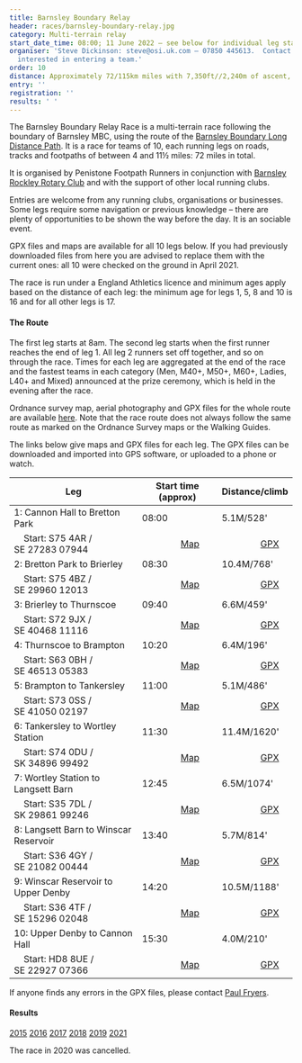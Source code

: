 ```yaml
---
title: Barnsley Boundary Relay
header: races/barnsley-boundary-relay.jpg
category: Multi-terrain relay
start_date_time: 08:00; 11 June 2022 – see below for individual leg start times
organiser: 'Steve Dickinson: steve@osi.uk.com – 07850 445613.  Contact Steve if
  interested in entering a team.'
order: 10
distance: Approximately 72/115km miles with 7,350ft//2,240m of ascent, over 10 legs
entry: ''
registration: ''
results: ' '
---
```


The Barnsley Boundary Relay Race is a multi-terrain race following the boundary of Barnsley MBC, using the route of the [Barnsley Boundary Long Distance Path](http://www.ldwa.org.uk/ldp/members/show_path.php?path_name=Barnsley+Boundary+Walk). It is a race for teams of 10, each running legs on roads, tracks and footpaths of between 4 and 11½ miles: 72 miles in total.

It is organised by Penistone Footpath Runners in conjunction with [Barnsley Rockley Rotary Club](http://barnsleyrockleyrotary.org.uk/) and with the support of other local running clubs.

Entries are welcome from any running clubs, organisations or businesses. Some legs require some navigation or previous knowledge – there are plenty of opportunities to be shown the way before the day. It is an sociable event.

GPX files and maps are available for all 10 legs below. If you had previously downloaded files from here you are advised to replace them with the current ones: all 10 were checked on the ground in April 2021.

The race is run under a England Athletics licence and minimum ages apply based on the distance of each leg: the minimum age for legs 1, 5, 8 and 10 is 16 and for all other legs is 17.

#### The Route

The first leg starts at 8am. The second leg starts when the first runner reaches the end of leg 1. All leg 2 runners set off together, and so on through the race. Times for each leg are aggregated at the end of the race and the fastest teams in each category (Men, M40+, M50+, M60+, Ladies, L40+ and Mixed) announced at the prize ceremony, which is held in the evening after the race.

Ordnance survey map, aerial photography and GPX files for the whole route are available [here](http://www.gps-routes.co.uk/routes/home.nsf/RoutesLinksWalks/barnsley-boundary-walk-walking-route#). Note that the race route does not always follow the same route as marked on the Ordnance Survey maps or the Walking Guides.

The links below give maps and GPX files for each leg. The GPX files can be downloaded and imported into GPS software, or uploaded to a phone or watch.

| Leg                                   | Start time (approx)                                                                      | Distance/climb                                                                         |
| ------------------------------------- | ---------------------------------------------------------------------------------------- | -------------------------------------------------------------------------------------- |
| 1: Cannon Hall to Bretton Park        | 08:00                                                                                    | 5.1M/528'                                                                              |
|     Start: S75 4AR / SE 27283 07944   |                 [Map](https://pfrac.chrishodgson.co.uk/static/images/maps/bb-leg-1.jpg)  |                 [GPX](https://pfrac.chrishodgson.co.uk/static/gpx-files/bb-leg-1.gpx)  |
| 2: Bretton Park to Brierley           | 08:30                                                                                    | 10.4M/768'                                                                             |
|     Start: S75 4BZ / SE 29960 12013   |                 [Map](https://pfrac.chrishodgson.co.uk/static/images/maps/bb-leg-2.jpg)  |                 [GPX](https://pfrac.chrishodgson.co.uk/static/gpx-files/bb-leg-2.gpx)  |
| 3: Brierley to Thurnscoe              | 09:40                                                                                    | 6.6M/459'                                                                              |
|     Start: S72 9JX / SE 40468 11116   |                 [Map](https://pfrac.chrishodgson.co.uk/static/images/maps/bb-leg-3.jpg)  |                 [GPX](https://pfrac.chrishodgson.co.uk/static/gpx-files/bb-leg-3.gpx)  |
| 4: Thurnscoe to Brampton              | 10:20                                                                                    | 6.4M/196'                                                                              |
|     Start: S63 0BH / SE 46513 05383   |                 [Map](https://pfrac.chrishodgson.co.uk/static/images/maps/bb-leg-4.jpg)  |                 [GPX](https://pfrac.chrishodgson.co.uk/static/gpx-files/bb-leg-4.gpx)  |
| 5: Brampton to Tankersley             | 11:00                                                                                    | 5.1M/486'                                                                              |
|     Start: S73 0SS / SE 41050 02197   |                 [Map](https://pfrac.chrishodgson.co.uk/static/images/maps/bb-leg-5.jpg)  |                 [GPX](https://pfrac.chrishodgson.co.uk/static/gpx-files/bb-leg-5.gpx)  |
| 6: Tankersley to Wortley Station      | 11:30                                                                                    | 11.4M/1620'                                                                            |
|     Start: S74 0DU / SK 34896 99492   |                 [Map](https://pfrac.chrishodgson.co.uk/static/images/maps/bb-leg-6.jpg)  |                 [GPX](https://pfrac.chrishodgson.co.uk/static/gpx-files/bb-leg-6.gpx)  |
| 7: Wortley Station to Langsett Barn   | 12:45                                                                                    | 6.5M/1074'                                                                             |
|     Start: S35 7DL / SK 29861 99246   |                 [Map](https://pfrac.chrishodgson.co.uk/static/images/maps/bb-leg-7.jpg)  |                 [GPX](https://pfrac.chrishodgson.co.uk/static/gpx-files/bb-leg-7.gpx)  |
| 8: Langsett Barn to Winscar Reservoir | 13:40                                                                                    | 5.7M/814'                                                                              |
|     Start: S36 4GY / SE 21082 00444   |                 [Map](https://pfrac.chrishodgson.co.uk/static/images/maps/bb-leg-8.jpg)  |                 [GPX](https://pfrac.chrishodgson.co.uk/static/gpx-files/bb-leg-8.gpx)  |
| 9: Winscar Reservoir to Upper Denby   | 14:20                                                                                    | 10.5M/1188'                                                                            |
|     Start: S36 4TF / SE 15296 02048   |                 [Map](https://pfrac.chrishodgson.co.uk/static/images/maps/bb-leg-9.jpg)  |                 [GPX](https://pfrac.chrishodgson.co.uk/static/gpx-files/bb-leg-9.gpx)  |
| 10: Upper Denby to Cannon Hall        | 15:30                                                                                    | 4.0M/210'                                                                              |
|     Start: HD8 8UE / SE 22927 07366   |                 [Map](https://pfrac.chrishodgson.co.uk/static/images/maps/bb-leg-10.jpg) |                 [GPX](https://pfrac.chrishodgson.co.uk/static/gpx-files/bb-leg-10.gpx) |

If anyone finds any errors in the GPX files, please contact [Paul Fryers](mailto:paul.fryers@gmail.com).

#### Results

[2015](https://pfrac.chrishodgson.co.uk/static/results/barnsley-boundary/bb-2015-results.xlsx)
[2016](https://pfrac.chrishodgson.co.uk/static/results/barnsley-boundary/bb-2016-results.xlsx)
[2017](https://pfrac.chrishodgson.co.uk/static/results/barnsley-boundary/bb-2017-results.pdf)
[2018](https://pfrac.chrishodgson.co.uk/static/results/barnsley-boundary/bb-2018-results.pdf)
[2019](https://pfrac.chrishodgson.co.uk/static/results/barnsley-boundary/bb-2019-results.pdf)
[2021](https://pfrac.chrishodgson.co.uk/static/results/barnsley-boundary/bb-2021-results.pdf)

The race in 2020 was cancelled.
